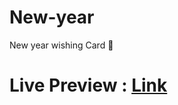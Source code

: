 # New-year
New year wishing Card 🌃
# Live Preview : [Link](http://sahedulislamrony.github.io/New-year)
